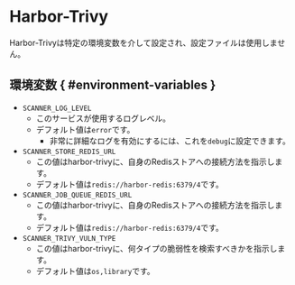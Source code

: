 # Harbor-Trivy

Harbor-Trivyは特定の環境変数を介して設定され、設定ファイルは使用しません。

## 環境変数 { #environment-variables }

* `SCANNER_LOG_LEVEL`
  * このサービスが使用するログレベル。
  * デフォルト値は`error`です。
    * 非常に詳細なログを有効にするには、これを`debug`に設定できます。
* `SCANNER_STORE_REDIS_URL`
  * この値はharbor-trivyに、自身のRedisストアへの接続方法を指示します。
  * デフォルト値は`redis://harbor-redis:6379/4`です。
* `SCANNER_JOB_QUEUE_REDIS_URL`
  * この値はharbor-trivyに、自身のRedisストアへの接続方法を指示します。
  * デフォルト値は`redis://harbor-redis:6379/4`です。
* `SCANNER_TRIVY_VULN_TYPE`
  * この値はharbor-trivyに、何タイプの脆弱性を検索すべきかを指示します。
  * デフォルト値は`os,library`です。
